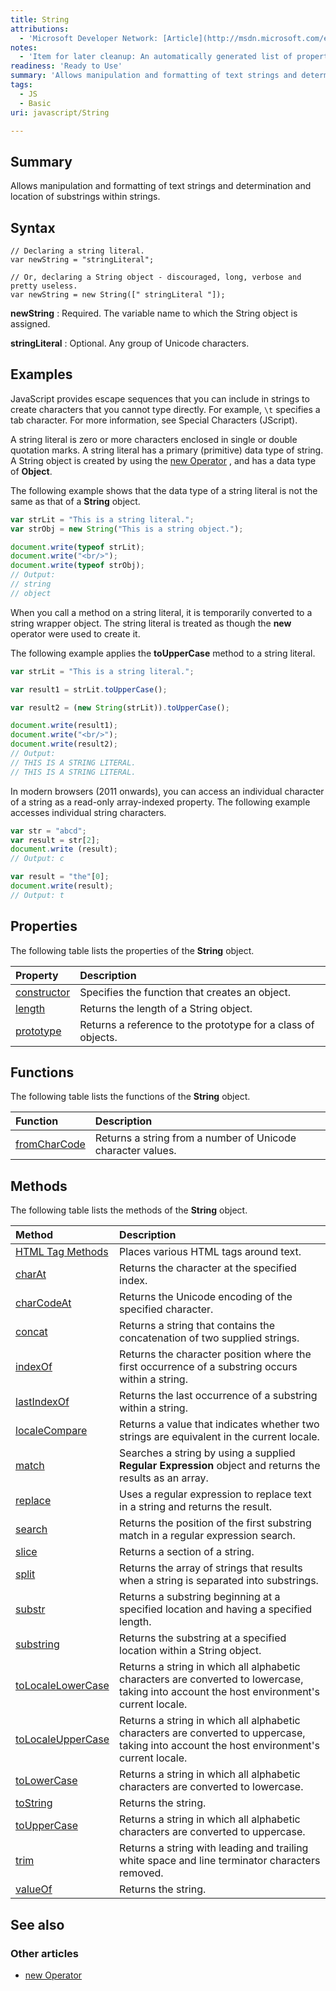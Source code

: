 ```yaml
---
title: String
attributions:
  - 'Microsoft Developer Network: [Article](http://msdn.microsoft.com/en-us/library/ie/ecczf11c(v=vs.94).aspx)'
notes:
  - 'Item for later cleanup: An automatically generated list of properties and methods (either static, instance or inherited ones) is absent.'
readiness: 'Ready to Use'
summary: 'Allows manipulation and formatting of text strings and determination and location of substrings within strings.'
tags:
  - JS
  - Basic
uri: javascript/String

---
```

## Summary

Allows manipulation and formatting of text strings and determination and location of substrings within strings.

## Syntax

    // Declaring a string literal.
    var newString = "stringLiteral";

    // Or, declaring a String object - discouraged, long, verbose and pretty useless.
    var newString = new String([" stringLiteral "]);

**newString**
:   Required. The variable name to which the String object is assigned.

**stringLiteral**
:   Optional. Any group of Unicode characters.

## Examples

JavaScript provides escape sequences that you can include in strings to create characters that you cannot type directly. For example, `\t` specifies a tab character. For more information, see Special Characters (JScript).

A string literal is zero or more characters enclosed in single or double quotation marks. A string literal has a primary (primitive) data type of string. A String object is created by using the [new Operator](/javascript/operators/new) , and has a data type of **Object**.

The following example shows that the data type of a string literal is not the same as that of a **String** object.

``` js
var strLit = "This is a string literal.";
var strObj = new String("This is a string object.");

document.write(typeof strLit);
document.write("<br/>");
document.write(typeof strObj);
// Output:
// string
// object
```

When you call a method on a string literal, it is temporarily converted to a string wrapper object. The string literal is treated as though the **new** operator were used to create it.

The following example applies the **toUpperCase** method to a string literal.

``` js
var strLit = "This is a string literal.";

var result1 = strLit.toUpperCase();

var result2 = (new String(strLit)).toUpperCase();

document.write(result1);
document.write("<br/>");
document.write(result2);
// Output:
// THIS IS A STRING LITERAL.
// THIS IS A STRING LITERAL.
```

In modern browsers (2011 onwards), you can access an individual character of a string as a read-only array-indexed property. The following example accesses individual string characters.

``` js
var str = "abcd";
var result = str[2];
document.write (result);
// Output: c

var result = "the"[0];
document.write(result);
// Output: t
```

## Properties

The following table lists the properties of the **String** object.

|Property|Description|
|:-------|:----------|
|[constructor](/javascript/String/constructor)|Specifies the function that creates an object.|
|[length](/javascript/String/length)|Returns the length of a String object.|
|[prototype](/javascript/String/prototype)|Returns a reference to the prototype for a class of objects.|

## Functions

The following table lists the functions of the **String** object.

|Function|Description|
|:-------|:----------|
|[fromCharCode](/javascript/String/fromCharCode)|Returns a string from a number of Unicode character values.|

## Methods

The following table lists the methods of the **String** object.

|Method|Description|
|:-----|:----------|
|[HTML Tag Methods](/javascript/String/HTML_Tag_Methods)|Places various HTML tags around text.|
|[charAt](/javascript/String/charAt)|Returns the character at the specified index.|
|[charCodeAt](/javascript/String/charCodeAt)|Returns the Unicode encoding of the specified character.|
|[concat](/javascript/String/concat)|Returns a string that contains the concatenation of two supplied strings.|
|[indexOf](/javascript/String/indexOf)|Returns the character position where the first occurrence of a substring occurs within a string.|
|[lastIndexOf](/javascript/String/lastIndexOf)|Returns the last occurrence of a substring within a string.|
|[localeCompare](/javascript/String/localeCompare)|Returns a value that indicates whether two strings are equivalent in the current locale.|
|[match](/javascript/String/match)|Searches a string by using a supplied **Regular Expression** object and returns the results as an array.|
|[replace](/javascript/String/replace)|Uses a regular expression to replace text in a string and returns the result.|
|[search](/javascript/String/search)|Returns the position of the first substring match in a regular expression search.|
|[slice](/javascript/String/slice)|Returns a section of a string.|
|[split](/javascript/String/split)|Returns the array of strings that results when a string is separated into substrings.|
|[substr](/javascript/String/substr)|Returns a substring beginning at a specified location and having a specified length.|
|[substring](/javascript/String/substring)|Returns the substring at a specified location within a String object.|
|[toLocaleLowerCase](/javascript/String/toLocaleLowerCase)|Returns a string in which all alphabetic characters are converted to lowercase, taking into account the host environment's current locale.|
|[toLocaleUpperCase](/javascript/String/toLocaleUpperCase)|Returns a string in which all alphabetic characters are converted to uppercase, taking into account the host environment's current locale.|
|[toLowerCase](/javascript/String/toLowerCase)|Returns a string in which all alphabetic characters are converted to lowercase.|
|[toString](/javascript/String/toString)|Returns the string.|
|[toUpperCase](/javascript/String/toUpperCase)|Returns a string in which all alphabetic characters are converted to uppercase.|
|[trim](/javascript/String/trim)|Returns a string with leading and trailing white space and line terminator characters removed.|
|[valueOf](/javascript/String/valueOf)|Returns the string.|

## See also

### Other articles

-   [new Operator](/javascript/operators/new)

